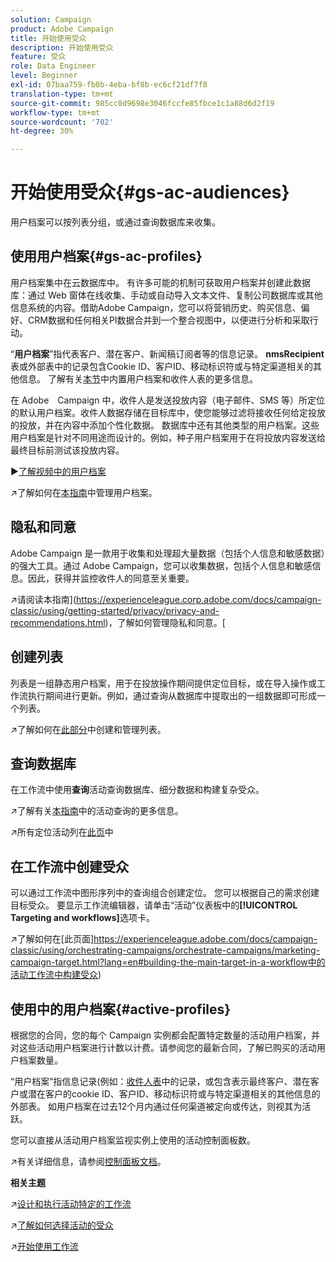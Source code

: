 ```yaml
---
solution: Campaign
product: Adobe Campaign
title: 开始使用受众
description: 开始使用受众
feature: 受众
role: Data Engineer
level: Beginner
exl-id: 07baa759-fb0b-4eba-bf8b-ec6cf21df7f8
translation-type: tm+mt
source-git-commit: 985cc0d9698e3046fccfe85fbce1c1a88d6d2f19
workflow-type: tm+mt
source-wordcount: '702'
ht-degree: 30%

---
```


# 开始使用受众{#gs-ac-audiences}

用户档案可以按列表分组，或通过查询数据库来收集。

## 使用用户档案{#gs-ac-profiles}

用户档案集中在云数据库中。 有许多可能的机制可获取用户档案并创建此数据库：通过 Web 窗体在线收集、手动或自动导入文本文件、复制公司数据库或其他信息系统的内容。借助Adobe Campaign，您可以将营销历史、购买信息、偏好、CRM数据和任何相关PI数据合并到一个整合视图中，以便进行分析和采取行动。

“**用户档案**”指代表客户、潜在客户、新闻稿订阅者等的信息记录。
**nmsRecipient**&#x200B;表或外部表中的记录包含Cookie ID、客户ID、移动标识符或与特定渠道相关的其他信息。 了解有关[本节](../dev/datamodel.md#ootb-profiles)中内置用户档案和收件人表的更多信息。

在 Adobe　Campaign 中，收件人是发送投放内容（电子邮件、SMS 等）所定位的默认用户档案。收件人数据存储在目标库中，使您能够过滤将接收任何给定投放的投放，并在内容中添加个性化数据。 数据库中还有其他类型的用户档案。这些用户档案是针对不同用途而设计的。例如，种子用户档案用于在将投放内容发送给最终目标前测试该投放内容。

:arrow_forward:[了解视频中的用户档案](https://video.tv.adobe.com/v/35611?quality=12)

:arrow_upper_right:了解如何在[本指南](https://experienceleague.adobe.com/docs/campaign-classic/using/getting-started/profile-management/about-profiles.html)中管理用户档案。

## 隐私和同意

Adobe Campaign 是一款用于收集和处理超大量数据（包括个人信息和敏感数据）的强大工具。通过 Adobe Campaign，您可以收集数据，包括个人信息和敏感信息。因此，获得并监控收件人的同意至关重要。

:arrow_upper_right:请阅读本指南](https://experienceleague.corp.adobe.com/docs/campaign-classic/using/getting-started/privacy/privacy-and-recommendations.html)，了解如何管理隐私和同意。[


## 创建列表

列表是一组静态用户档案，用于在投放操作期间提供定位目标，或在导入操作或工作流执行期间进行更新。例如，通过查询从数据库中提取出的一组数据即可形成一个列表。

:arrow_upper_right:了解如何在[此部分](https://experienceleague.adobe.com/docs/campaign-classic/using/getting-started/profile-management/creating-and-managing-lists.html)中创建和管理列表。

## 查询数据库

在工作流中使用&#x200B;**查询**&#x200B;活动查询数据库、细分数据和构建复杂受众。

:arrow_upper_right:了解有关[本指南](https://experienceleague.adobe.com/docs/campaign-classic/using/automating-with-workflows/introduction/targeting-data.html)中的活动查询的更多信息。

:arrow_upper_right:所有定位活动列在[此页](https://experienceleague.adobe.com/docs/campaign-classic/using/automating-with-workflows/targeting-activities/about-targeting-activities.html)中

## 在工作流中创建受众

可以通过工作流中图形序列中的查询组合创建定位。 您可以根据自己的需求创建目标受众。 要显示工作流编辑器，请单击“活动”仪表板中的&#x200B;**[!UICONTROL Targeting and workflows]**&#x200B;选项卡。

:arrow_upper_right:了解如何在[此页面]https://experienceleague.adobe.com/docs/campaign-classic/using/orchestrating-campaigns/orchestrate-campaigns/marketing-campaign-target.html?lang=en#building-the-main-target-in-a-workflow中的活动工作流中构建受众)


## 使用中的用户档案{#active-profiles}

根据您的合同，您的每个 Campaign 实例都会配置特定数量的活动用户档案，并对这些活动用户档案进行计数以计费。请参阅您的最新合同，了解已购买的活动用户档案数量。

“用户档案”指信息记录(例如：[收件人表](../dev/datamodel.md)中的记录，或包含表示最终客户、潜在客户或潜在客户的cookie ID、客户ID、移动标识符或与特定渠道相关的其他信息的外部表。 如用户档案在过去12个月内通过任何渠道被定向或传达，则视其为活跃。

您可以直接从活动用户档案监视实例上使用的活动控制面板数。

:arrow_upper_right:有关详细信息，请参阅[控制面板文档](https://docs.adobe.com/content/help/en/control-panel/using/performance-monitoring/active-profiles-monitoring.html)。


**相关主题**

:arrow_upper_right:[设计和执行活动特定的工作流](https://experienceleague.adobe.com/docs/campaign-classic/using/automating-with-workflows/introduction/building-a-workflow.html)

:arrow_upper_right:[了解如何选择活动的受众](https://experienceleague.adobe.com/docs/campaign-classic/using/orchestrating-campaigns/orchestrate-campaigns/marketing-campaign-target.html)

:arrow_upper_right:[开始使用工作流](https://experienceleague.adobe.com/docs/campaign-classic/using/automating-with-workflows/introduction/about-workflows.html)
